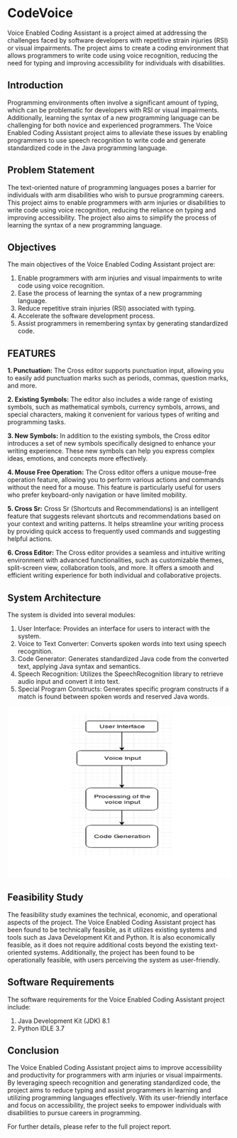 # CodeVoice

Voice Enabled Coding Assistant is a project aimed at addressing the challenges faced by software developers with repetitive strain injuries (RSI) or visual impairments. The project aims to create a coding environment that allows programmers to write code using voice recognition, reducing the need for typing and improving accessibility for individuals with disabilities.

## Introduction
Programming environments often involve a significant amount of typing, which can be problematic for developers with RSI or visual impairments. Additionally, learning the syntax of a new programming language can be challenging for both novice and experienced programmers. The Voice Enabled Coding Assistant project aims to alleviate these issues by enabling programmers to use speech recognition to write code and generate standardized code in the Java programming language.

## Problem Statement
The text-oriented nature of programming languages poses a barrier for individuals with arm disabilities who wish to pursue programming careers. This project aims to enable programmers with arm injuries or disabilities to write code using voice recognition, reducing the reliance on typing and improving accessibility. The project also aims to simplify the process of learning the syntax of a new programming language.

## Objectives
The main objectives of the Voice Enabled Coding Assistant project are:
1. Enable programmers with arm injuries and visual impairments to write code using voice recognition.
2. Ease the process of learning the syntax of a new programming language.
3. Reduce repetitive strain injuries (RSI) associated with typing.
4. Accelerate the software development process.
5. Assist programmers in remembering syntax by generating standardized code.

## FEATURES

**1. Punctuation:** The Cross editor supports punctuation input, allowing you to easily add punctuation marks such as periods, commas, question marks, and more.

**2. Existing Symbols:** The editor also includes a wide range of existing symbols, such as mathematical symbols, currency symbols, arrows, and special characters, making it convenient for various types of writing and programming tasks.

**3. New Symbols:** In addition to the existing symbols, the Cross editor introduces a set of new symbols specifically designed to enhance your writing experience. These new symbols can help you express complex ideas, emotions, and concepts more effectively.

**4. Mouse Free Operation:** The Cross editor offers a unique mouse-free operation feature, allowing you to perform various actions and commands without the need for a mouse. This feature is particularly useful for users who prefer keyboard-only navigation or have limited mobility.

**5. Cross Sr:** Cross Sr (Shortcuts and Recommendations) is an intelligent feature that suggests relevant shortcuts and recommendations based on your context and writing patterns. It helps streamline your writing process by providing quick access to frequently used commands and suggesting helpful actions.

**6. Cross Editor:** The Cross editor provides a seamless and intuitive writing environment with advanced functionalities, such as customizable themes, split-screen view, collaboration tools, and more. It offers a smooth and efficient writing experience for both individual and collaborative projects.

## System Architecture
The system is divided into several modules:
1. User Interface: Provides an interface for users to interact with the system.
2. Voice to Text Converter: Converts spoken words into text using speech recognition.
3. Code Generator: Generates standardized Java code from the converted text, applying Java syntax and semantics.
4. Speech Recognition: Utilizes the SpeechRecognition library to retrieve audio input and convert it into text.
5. Special Program Constructs: Generates specific program constructs if a match is found between spoken words and reserved Java words.

![SystemArchitecture](https://github.com/Romilj012/CodeVoice/blob/main/Screenshot%202023-05-25%20at%206.44.55%20PM.png)

## Feasibility Study
The feasibility study examines the technical, economic, and operational aspects of the project. The Voice Enabled Coding Assistant project has been found to be technically feasible, as it utilizes existing systems and tools such as Java Development Kit and Python. It is also economically feasible, as it does not require additional costs beyond the existing text-oriented systems. Additionally, the project has been found to be operationally feasible, with users perceiving the system as user-friendly.

## Software Requirements
The software requirements for the Voice Enabled Coding Assistant project include:
1. Java Development Kit (JDK) 8.1
2. Python IDLE 3.7

## Conclusion
The Voice Enabled Coding Assistant project aims to improve accessibility and productivity for programmers with arm injuries or visual impairments. By leveraging speech recognition and generating standardized code, the project aims to reduce typing and assist programmers in learning and utilizing programming languages effectively. With its user-friendly interface and focus on accessibility, the project seeks to empower individuals with disabilities to pursue careers in programming.

For further details, please refer to the full project report.
